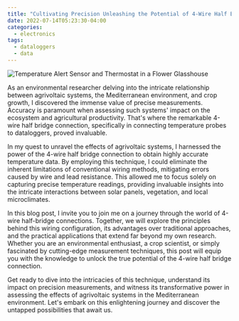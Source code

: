 ```yaml
---
title: "Cultivating Precision Unleashing the Potential of 4-Wire Half Bridge Connections"
date: 2022-07-14T05:23:30-04:00
categories:
  - electronics
tags:
  - dataloggers
  - data
---
```


![Temperature Alert Sensor and Thermostat in a Flower Glasshouse](https://github.com/RosarioIacono/rosarioiacono.github.io/tree/master/assets/images/sensors.jpg)


As an environmental researcher delving into the intricate relationship between agrivoltaic systems, the Mediterranean environment, and crop growth, I discovered the immense value of precise measurements. Accuracy is paramount when assessing such systems' impact on the ecosystem and agricultural productivity. That's where the remarkable 4-wire half bridge connection, specifically in connecting temperature probes to dataloggers, proved invaluable.

In my quest to unravel the effects of agrivoltaic systems, I harnessed the power of the 4-wire half bridge connection to obtain highly accurate temperature data. By employing this technique, I could eliminate the inherent limitations of conventional wiring methods, mitigating errors caused by wire and lead resistance. This allowed me to focus solely on capturing precise temperature readings, providing invaluable insights into the intricate interactions between solar panels, vegetation, and local microclimates.

In this blog post, I invite you to join me on a journey through the world of 4-wire half-bridge connections. Together, we will explore the principles behind this wiring configuration, its advantages over traditional approaches, and the practical applications that extend far beyond my own research. Whether you are an environmental enthusiast, a crop scientist, or simply fascinated by cutting-edge measurement techniques, this post will equip you with the knowledge to unlock the true potential of the 4-wire half bridge connection.

Get ready to dive into the intricacies of this technique, understand its impact on precision measurements, and witness its transformative power in assessing the effects of agrivoltaic systems in the Mediterranean environment. Let's embark on this enlightening journey and discover the untapped possibilities that await us.
